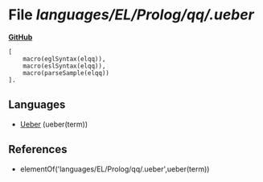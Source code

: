 # File _languages/EL/Prolog/qq/.ueber_
**[GitHub](https://github.com/softlang/yas/blob/master/languages/EL/Prolog/qq/.ueber)**
```
[
    macro(eglSyntax(elqq)),
    macro(eslSyntax(elqq)),
    macro(parseSample(elqq))
].
```

## Languages
* [Ueber](../languages/Ueber.md) (ueber(term))

## References
* elementOf('languages/EL/Prolog/qq/.ueber',ueber(term))
